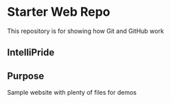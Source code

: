 # Starter Web Repo

This repository is for showing how Git and GitHub work
## IntelliPride
## Purpose

Sample website with plenty of files for demos
